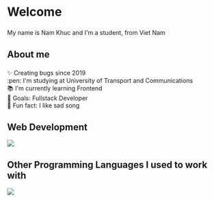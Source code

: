 <h1 align="left">Welcome</h1>

###

<p align="left">My name is Nam Khuc and I'm a student, from Viet Nam</p>

###

<h2 align="left">About me</h2>

###

<p align="left">✨ Creating bugs since 2019 <br> :pen: I'm studying at University of Transport and Communications <br>📚 I'm currently learning Frontend<br>🎯 Goals: Fullstack Developer<br>🎲 Fun fact: I like sad song</p>

###
<h2 align="left">Web Development</h2>
<p align="left">
  <a href="https://skillicons.dev">
    <img src="https://skillicons.dev/icons?i=html,css,bootstrap,tailwind,js,ts,react" />
  </a>
</p>
<h2 align="left">Other Programming Languages I used to work with</h2>
<p align="left">
  <a href="https://skillicons.dev">
    <img src="https://skillicons.dev/icons?i=c,cpp,python" />
  </a>
</p>



